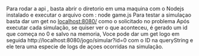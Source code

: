 Para rodar a api , basta abrir o diretorio em uma maquina com o Nodejs instalado e executar o arquivo com : node game.js
Para testar a simulaçao basta dar um get no [localhost:8080/](http://localhost:8080/jogo/simular) como o solicitado no problema
Após executar cada simulação, se quiser ver o que aconteceu, é gerado um id que começa no 0 e salvo na memoria,
Voce pode dar um get logo em seguida http://localhost:8080/jogo/simular?id=0 com o ID na queryString e ele tera uma especie de logs de açoes ocorridas na simulação.
